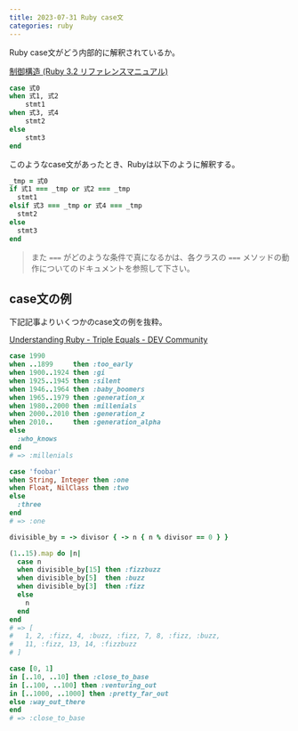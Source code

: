 ```yaml
---
title: 2023-07-31 Ruby case文
categories: ruby
---
```


Ruby case文がどう内部的に解釈されているか。

[制御構造 (Ruby 3.2 リファレンスマニュアル)](https://docs.ruby-lang.org/ja/latest/doc/spec=2fcontrol.html)

```rb
case 式0
when 式1, 式2
    stmt1
when 式3, 式4
    stmt2
else
    stmt3
end
```

このようなcase文があったとき、Rubyは以下のように解釈する。

```rb
_tmp = 式0
if 式1 === _tmp or 式2 === _tmp
  stmt1
elsif 式3 === _tmp or 式4 === _tmp
  stmt2
else
  stmt3
end
```

> また `===` がどのような条件で真になるかは、各クラスの `===` メソッドの動作についてのドキュメントを参照して下さい。


## case文の例

下記記事よりいくつかのcase文の例を抜粋。

[Understanding Ruby - Triple Equals - DEV Community](https://dev.to/baweaver/understanding-ruby-triple-equals-2p9c)

```rb
case 1990
when ..1899     then :too_early
when 1900..1924 then :gi
when 1925..1945 then :silent
when 1946..1964 then :baby_boomers
when 1965..1979 then :generation_x
when 1980..2000 then :millenials
when 2000..2010 then :generation_z
when 2010..     then :generation_alpha
else
  :who_knows
end
# => :millenials
```

```rb
case 'foobar'
when String, Integer then :one
when Float, NilClass then :two
else
  :three
end
# => :one
```

```rb
divisible_by = -> divisor { -> n { n % divisor == 0 } }

(1..15).map do |n|
  case n
  when divisible_by[15] then :fizzbuzz
  when divisible_by[5]  then :buzz
  when divisible_by[3]  then :fizz
  else
    n
  end
end
# => [
#   1, 2, :fizz, 4, :buzz, :fizz, 7, 8, :fizz, :buzz,
#   11, :fizz, 13, 14, :fizzbuzz
# ]
```

```rb
case [0, 1]
in [..10, ..10] then :close_to_base
in [..100, ..100] then :venturing_out
in [..1000, ..1000] then :pretty_far_out
else :way_out_there
end
# => :close_to_base
```
